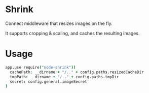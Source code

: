 # Shrink

Connect middleware that resizes images on the fly.

It supports cropping & scaling, and caches the resulting images.

# Usage


```coffee
app.use require("node-shrink")(
  cachePath: __dirname + "/.." + config.paths.resizedCacheDir
  tmpPath: __dirname + "/.." + config.paths.tmpDir
  secret: config.general.imageSecret
)
```